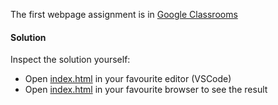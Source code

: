 The first webpage assignment is in [Google Classrooms](https://foundations.page.link/w1c01)

#### Solution 

Inspect the solution yourself: 
- Open [index.html](./index.html) in your favourite editor (VSCode)
- Open [index.html](./index.html) in your favourite browser to see the result
